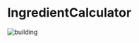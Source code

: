 # IngredientCalculator

![building](https://www.gov.br/agricultura/pt-br/assuntos/politica-agricola/gestao-de-riscos/imagens/em_construao.png)
